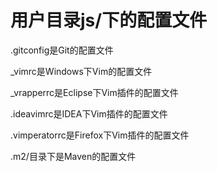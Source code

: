 # 用户目录js/下的配置文件

.gitconfig是Git的配置文件

_vimrc是Windows下Vim的配置文件

_vrapperrc是Eclipse下Vim插件的配置文件

.ideavimrc是IDEA下Vim插件的配置文件

.vimperatorrc是Firefox下Vim插件的配置文件

.m2/目录下是Maven的配置文件





